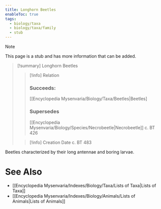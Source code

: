 ```yaml
---
title: Longhorn Beetles
enableToc: true
tags:
  - biology/taxa
  - biology/taxa/family
  - stub
---
```


> [!note]
> This page is a stub and has more information that can be added.

> [!summary] Longhorn Beetles
> > [!info] Relation
> > ### Succeeds:
> > [[Encyclopedia Mysenvaria/Biology/Taxa/Beetles|Beetles]
> > ### Supersedes 
> > [[Encyclopedia Mysenvaria/Biology/Species/Necrobeetle|Necrobeetle]] c. BT 426
>
> > [!info] Creation Date
> > c. BT 483

Beetles characterized by their long antennae and boring larvae.

# See Also
- [[Encyclopedia Mysenvaria/Indexes/Biology/Taxa/Lists of Taxa|Lists of Taxa]]
- [[Encyclopedia Mysenvaria/Indexes/Biology/Animals/Lists of Animals|Lists of Animals]]
